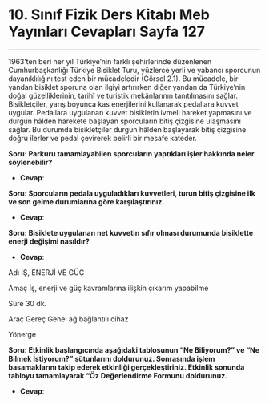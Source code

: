 # 10. Sınıf Fizik Ders Kitabı Meb Yayınları Cevapları Sayfa 127

---

1963’ten beri her yıl Türkiye’nin farklı şehirlerinde düzenlenen Cumhurbaşkanlığı Türkiye Bisiklet Turu, yüzlerce yerli ve yabancı sporcunun dayanıklılığını test eden bir mücadeledir (Görsel 2.1). Bu mücadele, bir yandan bisiklet sporuna olan ilgiyi artırırken diğer yandan da Türkiye’nin doğal güzelliklerinin, tarihî ve turistik mekânlarının tanıtılmasını sağlar. Bisikletçiler, yarış boyunca kas enerjilerini kullanarak pedallara kuvvet uygular. Pedallara uygulanan kuvvet bisikletin ivmeli hareket yapmasını ve durgun hâlden harekete başlayan sporcuların bitiş çizgisine ulaşmasını sağlar. Bu durumda bisikletçiler durgun hâlden başlayarak bitiş çizgisine doğru ilerler ve pedal çevirerek belirli bir mesafe kateder.

**Soru: Parkuru tamamlayabilen sporcuların yaptıkları işler hakkında neler söylenebilir?**

-   **Cevap**:

**Soru: Sporcuların pedala uyguladıkları kuvvetleri, turun bitiş çizgisine ilk ve son gelme durumlarına göre karşılaştırınız.**

-   **Cevap**:

**Soru: Bisiklete uygulanan net kuvvetin sıfır olması durumunda bisiklette enerji değişimi nasıldır?**

-   **Cevap**:

Adı İŞ, ENERJİ VE GÜÇ

 Amaç İş, enerji ve güç kavramlarına ilişkin çıkarım yapabilme

 Süre 30 dk.

 Araç Gereç Genel ağ bağlantılı cihaz

 Yönerge

**Soru: Etkinlik başlangıcında aşağıdaki tablosunun “Ne Biliyorum?” ve “Ne Bilmek İstiyorum?” sütunlarını doldurunuz. Sonrasında işlem basamaklarını takip ederek etkinliği gerçekleştiriniz. Etkinlik sonunda tabloyu tamamlayarak “Öz Değerlendirme Formunu doldurunuz.**

-   **Cevap**: